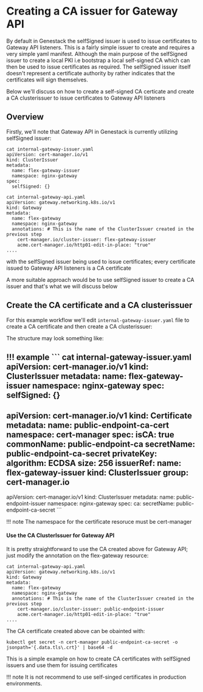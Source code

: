 # Creating a CA issuer for Gateway API

By default in Genestack the selfSigned issuer is used to issue certificates to Gateway API listeners. This is a fairly simple issuer to create and requires a very simple yaml manifest. Although the main purpose of the selfSigned issuer to create a local PKI i.e bootstrap a local self-signed CA which can then be used to issue certificates as required. The selfSigned issuer itself doesn't represent a certificate authority by rather indicates that the certificates will sign themselves.

Below we'll discuss on how to create a self-signed CA certicate and create a CA clusterissuer to issue certificates to Gateway API listeners

## Overview

Firstly, we'll note that Gateway API in Genestack is currently utilizing selfSigned issuer:

``` shell
cat internal-gateway-issuer.yaml 
apiVersion: cert-manager.io/v1
kind: ClusterIssuer
metadata:
  name: flex-gateway-issuer
  namespace: nginx-gateway
spec:
  selfSigned: {}

cat internal-gateway-api.yaml 
apiVersion: gateway.networking.k8s.io/v1
kind: Gateway
metadata:
  name: flex-gateway
  namespace: nginx-gateway
  annotations: # This is the name of the ClusterIssuer created in the previous step
    cert-manager.io/cluster-issuer: flex-gateway-issuer
    acme.cert-manager.io/http01-edit-in-place: "true"
....
```

with the selfSigned issuer being used to issue certificates; every certificate issued to Gateway API listeners is a CA certificate

A more suitable approach would be to use selfSigned issuer to create a CA issuer and that's what we will discuss below

## Create the CA certificate and a CA clusterissuer

For this example workflow we'll edit `internal-gateway-issuer.yaml` file to create a CA certificate and then create a CA clusterissuer:

The structure may look something like:

!!! example
    ```
cat internal-gateway-issuer.yaml 
apiVersion: cert-manager.io/v1
kind: ClusterIssuer
metadata:
  name: flex-gateway-issuer
  namespace: nginx-gateway
spec:
  selfSigned: {}
---
apiVersion: cert-manager.io/v1
kind: Certificate
metadata:
  name: public-endpoint-ca-cert
  namespace: cert-manager
spec:
  isCA: true
  commonName: public-endpoint-ca
  secretName: public-endpoint-ca-secret
  privateKey:
    algorithm: ECDSA
    size: 256
  issuerRef:
    name: flex-gateway-issuer
    kind: ClusterIssuer
    group: cert-manager.io
---
apiVersion: cert-manager.io/v1
kind: ClusterIssuer
metadata:
  name: public-endpoint-issuer
  namespace: nginx-gateway
spec:
  ca:
    secretName: public-endpoint-ca-secret
    ```

!!! note
    The namespace for the certificate resoruce must be cert-manager

#### Use the CA ClusterIssuer for Gateway API

It is pretty straightforward to use the CA created above for Gateway API; just modify the annotation on the flex-gateway resource:

``` shell
cat internal-gateway-api.yaml
apiVersion: gateway.networking.k8s.io/v1
kind: Gateway
metadata:
  name: flex-gateway
  namespace: nginx-gateway
  annotations: # This is the name of the ClusterIssuer created in the previous step
    cert-manager.io/cluster-issuer: public-endpoint-issuer
    acme.cert-manager.io/http01-edit-in-place: "true"
....
```

The CA certificate created above can be obainted with:

``` shell
kubectl get secret -n cert-manager public-endpoint-ca-secret -o jsonpath='{.data.tls\.crt}' | base64 -d
```

This is a simple example on how to create CA certificates with selfSigned issuers and use them for issuing certificates

!!! note
    It is not recommend to use self-singed certificates in production environments.
